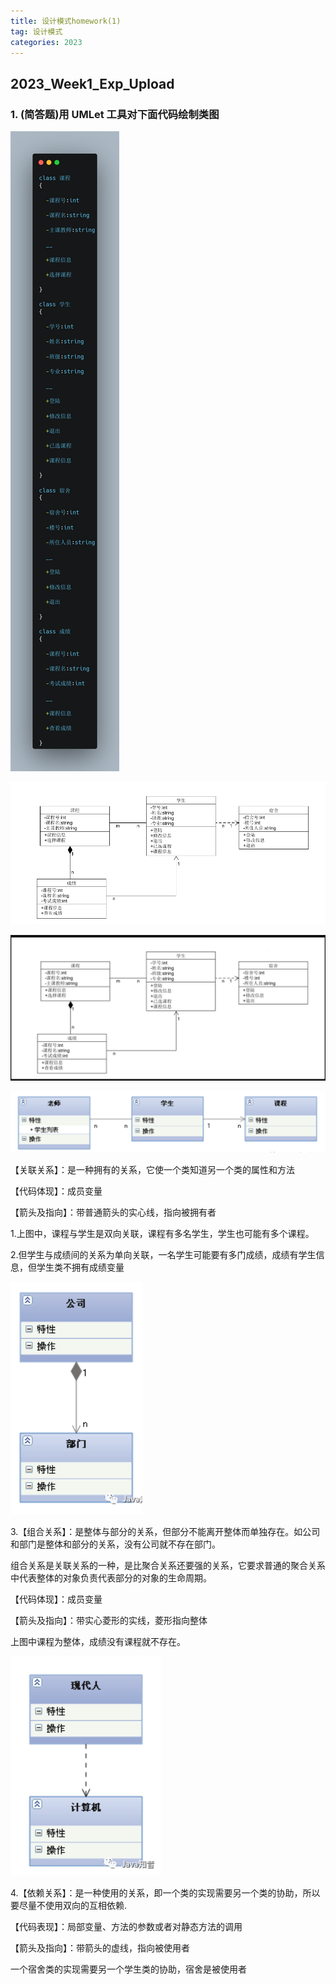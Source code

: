 ```yaml
---
title: 设计模式homework(1)
tag: 设计模式
categories: 2023
---
```


## 2023_Week1_Exp_Upload

### 1. (简答题)用 UMLet 工具对下面代码绘制类图

![img](/images/设计模式/10.png)

![img](/images/设计模式/5.png)

![1678972004441](/images/设计模式/11.png)

![1678972695825](/images/设计模式/6.png)

【关联关系】：是一种拥有的关系，它使一个类知道另一个类的属性和方法

【代码体现】：成员变量

【箭头及指向】：带普通箭头的实心线，指向被拥有者

1.上图中，课程与学生是双向关联，课程有多名学生，学生也可能有多个课程。

2.但学生与成绩间的关系为单向关联，一名学生可能要有多门成绩，成绩有学生信息，但学生类不拥有成绩变量

![1678972739648](/images/设计模式/7.png)

3.【组合关系】：是整体与部分的关系，但部分不能离开整体而单独存在。如公司和部门是整体和部分的关系，没有公司就不存在部门。

组合关系是关联关系的一种，是比聚合关系还要强的关系，它要求普通的聚合关系中代表整体的对象负责代表部分的对象的生命周期。

【代码体现】：成员变量

【箭头及指向】：带实心菱形的实线，菱形指向整体

上图中课程为整体，成绩没有课程就不存在。

![1678973083372](/images/设计模式/8.png)

4.【依赖关系】：是一种使用的关系，即一个类的实现需要另一个类的协助，所以要尽量不使用双向的互相依赖.

【代码表现】：局部变量、方法的参数或者对静态方法的调用

【箭头及指向】：带箭头的虚线，指向被使用者

一个宿舍类的实现需要另一个学生类的协助，宿舍是被使用者